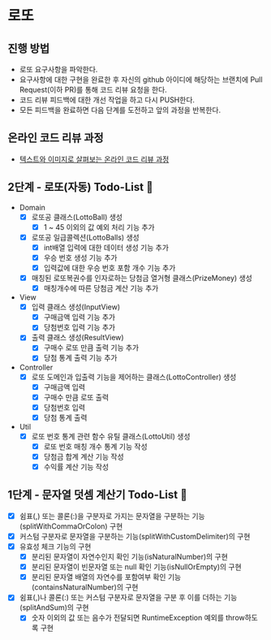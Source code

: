 # 로또
## 진행 방법
* 로또 요구사항을 파악한다.
* 요구사항에 대한 구현을 완료한 후 자신의 github 아이디에 해당하는 브랜치에 Pull Request(이하 PR)를 통해 코드 리뷰 요청을 한다.
* 코드 리뷰 피드백에 대한 개선 작업을 하고 다시 PUSH한다.
* 모든 피드백을 완료하면 다음 단계를 도전하고 앞의 과정을 반복한다.

## 온라인 코드 리뷰 과정
* [텍스트와 이미지로 살펴보는 온라인 코드 리뷰 과정](https://github.com/next-step/nextstep-docs/tree/master/codereview)

## 2단계 - 로또(자동) Todo-List 🎯
- Domain
  - [X] 로또공 클래스(LottoBall) 생성
    - [X] 1 ~ 45 이외의 값 예외 처리 기능 추가
  - [X] 로또공 일급콜렉션(LottoBalls) 생성
    - [X] int배열 입력에 대한 데이터 생성 기능 추가
    - [X] 우승 번호 생성 기능 추가
    - [X] 입력값에 대한 우승 번호 포함 개수 기능 추가
  - [X] 매칭된 로또복권수를 인자로하는 당첨금 열거형 클래스(PrizeMoney) 생성
    - [X] 매칭개수에 따른 당첨금 계산 기능 추가
- View
  - [X] 입력 클래스 생성(InputView)
    - [X] 구매금액 입력 기능 추가
    - [X] 당첨번호 입력 기능 추가
  - [X] 출력 클래스 생성(ResultView)
    - [X] 구매수 로또 만큼 출력 기능 추가
    - [X] 당첨 통계 출력 기능 추가
- Controller
  - [X] 로또 도메인과 입출력 기능을 제어하는 클래스(LottoController) 생성
    - [X] 구매금액 입력
    - [X] 구매수 만큼 로또 출력
    - [X] 당첨번호 입력
    - [X] 당첨 통계 출력
- Util
  - [X] 로또 번호 통계 관련 함수 유틸 클래스(LottoUtil) 생성
    - [X] 로또 번호 매칭 개수 통계 기능 작성
    - [X] 당첨금 합계 계산 기능 작성
    - [X] 수익률 계산 기능 작성

## 1단계 - 문자열 덧셈 계산기 Todo-List 🎯
- [X] 쉼표(,) 또는 콜론(:)을 구분자로 가지는 문자열을 구분하는 기능(splitWithCommaOrColon) 구현
- [X] 커스텀 구분자로 문자열을 구분하는 기능(splitWithCustomDelimiter)의 구현
- [X] 유효성 체크 기능의 구현
  - [X] 분리된 문자열이 자연수인지 확인 기능(isNaturalNumber)의 구현
  - [X] 분리된 문자열이 빈문자열 또는 null 확인 기능(isNullOrEmpty)의 구현
  - [X] 분리된 문자열 배열의 자연수를 포함여부 확인 기능(containsNaturalNumber)의 구현
- [X] 쉼표(,)나 콜론(:) 또는 커스텀 구분자로 문자열을 구분 후 이를 더하는 기능(splitAndSum)의 구현
  - [X] 숫자 이외의 값 또는 음수가 전달되면 RuntimeException 예외를 throw하도록 구현
